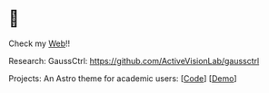 # 👋 

Check my [Web](https://jingwu2121.github.io/)!!

Research:
GaussCtrl: https://github.com/ActiveVisionLab/gaussctrl

Projects:
An Astro theme for academic users: [[Code](https://github.com/jingwu2121/astro-micro-academic)] [[Demo](https://astro-micro-academic.vercel.app/)]

